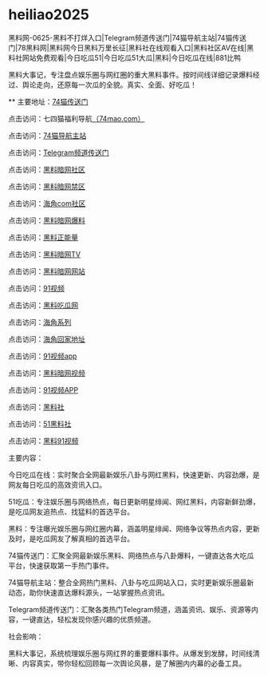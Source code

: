# heiliao2025
黑料网-0625-黑料不打烊入口|Telegram频道传送门|74猫导航主站|74猫传送门|78黑料网|黑料网今日黑料万里长征|黑料社在线观看入口|黑料社区AV在线|黑料社网站免费观看|今日吃瓜51|今日吃瓜51大瓜|黑料|今日吃瓜在线|881比鸭

黑料大事记，专注盘点娱乐圈与网红圈的重大黑料事件。按时间线详细记录爆料经过、舆论走向，还原每一次瓜的全貌。真实、全面、好吃瓜！

** 主要地址：<a href="https://74mao.com/">74猫传送门</a>

点击访问：七四猫福利导航<a href="https://74mao.com/">（74mao.com）</a>

点击访问：<a href="https://74mao.com/">74猫导航主站</a>

点击访问：<a href="https://74mao.com/">Telegram频道传送门</a>

点击访问：<a href="https://aw1-09.pages.dev/">黑料暗网社区</a>  

点击访问：<a href="https://aw4-08.pages.dev/">黑料暗网禁区</a>  

点击访问：<a href="https://hj-219.pages.dev/">海角com社区</a>  

点击访问：<a href="https://aw6-08.pages.dev/">黑料暗网爆料</a>  

点击访问：<a href="https://cg8-12.pages.dev/">黑料正能量</a>  

点击访问：<a href="https://aw7-08.pages.dev/">黑料暗网TV</a>  

点击访问：<a href="https://aw10-08.pages.dev/">黑料暗网网站</a>  

点击访问：<a href="https://hj-149.pages.dev/">91视频</a>  

点击访问：<a href="https://chiguaqunzhongde.pages.dev/">黑料吃瓜网</a>  

点击访问：<a href="https://hj-156.pages.dev/">海角系列</a>  

点击访问：<a href="https://hj-161.pages.dev/">海角回家地址</a>  

点击访问：<a href="https://hj-162.pages.dev/">91视频app</a>  

点击访问：<a href="https://aw8-08.pages.dev/">黑料暗网视频</a>  

点击访问：<a href="https://hj-170.pages.dev/">91视频APP</a>  

点击访问：<a href="https://hls-15.pages.dev/">黑料社</a>  

点击访问：<a href="https://hls-17.pages.dev/">51黑料社</a>  

点击访问：<a href="https://hj-697.pages.dev/">黑料91视频</a>  

主要内容：

今日吃瓜在线：实时聚合全网最新娱乐八卦与网红黑料，快速更新、内容劲爆，是网友每日吃瓜的高效资讯入口。

51吃瓜：专注娱乐圈与网络热点，每日更新明星绯闻、网红黑料，内容新鲜劲爆，是吃瓜网友追热点、找猛料的首选平台。


黑料：专注曝光娱乐圈与网红圈内幕，涵盖明星绯闻、网络争议等热点内容，更新及时，是吃瓜网友了解真相的首选平台。

74猫传送门：汇聚全网最新娱乐黑料、网络热点与八卦爆料，一键直达各大吃瓜平台，快速获取第一手热门事件。

74猫导航主站：整合全网热门黑料、八卦与吃瓜网站入口，实时更新娱乐圈最新动态，助你快速直达爆料源头，一站掌握热点资讯。

Telegram频道传送门：汇聚各类热门Telegram频道，涵盖资讯、娱乐、资源等内容，一键直达，轻松发现你感兴趣的优质频道。

社会影响：

黑料大事记，系统梳理娱乐圈与网红界的重要爆料事件。从爆发到发酵，时间线清晰、内容真实，带你轻松回顾每一次舆论风暴，是了解圈内内幕的必备工具。

<span style="display:none;">[Canonical link](https://github.com/vivi20250625/vivi20250625）</span>
